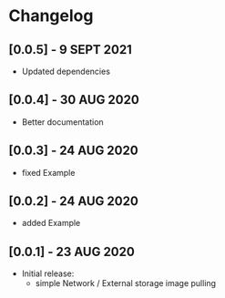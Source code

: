 # Changelog

## [0.0.5] - 9 SEPT 2021
- Updated dependencies

## [0.0.4] - 30 AUG 2020
- Better documentation

## [0.0.3] - 24 AUG 2020
- fixed Example

## [0.0.2] - 24 AUG 2020
- added Example

## [0.0.1] - 23 AUG 2020
- Initial release:
	- simple Network / External storage image pulling